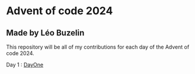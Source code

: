 # Advent of code 2024
## Made by Léo Buzelin

This repository will be all of my contributions for each day of the Advent of code 2024.

Day 1 : [DayOne](aoc/src/main/java/fr/minibuz/dayOne/DayOne.java)